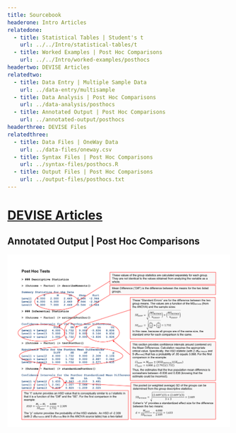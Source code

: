 ```yaml
---
title: Sourcebook
headerone: Intro Articles
relatedone:
  - title: Statistical Tables | Student's t
    url: ../../Intro/statistical-tables/t
  - title: Worked Examples | Post Hoc Comparisons
    url: ../../Intro/worked-examples/posthocs
headertwo: DEVISE Articles
relatedtwo:
  - title: Data Entry | Multiple Sample Data
    url: ../data-entry/multisample
  - title: Data Analysis | Post Hoc Comparisons
    url: ../data-analysis/posthocs
  - title: Annotated Output | Post Hoc Comparisons
    url: ../annotated-output/posthocs
headerthree: DEVISE Files
relatedthree:
  - title: Data Files | OneWay Data
    url: ../data-files/oneway.csv
  - title: Syntax Files | Post Hoc Comparisons
    url: ../syntax-files/posthocs.R
  - title: Output Files | Post Hoc Comparisons
    url: ../output-files/posthocs.txt
---
```


# [DEVISE Articles](../index.md)

## Annotated Output | Post Hoc Comparisons

<p align="center"><kbd><img src="posthocs.png"></kbd></p>
